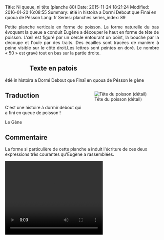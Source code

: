 Title: Ni queue, ni tête (planche 80)
Date: 2015-11-24 18:21:24
Modified: 2016-01-20 16:08:55
Summary: étié in histoira a Dormi Debout que Finaï en quoua de Pésson
Lang: fr
Series: planches
series_index: 89

<p style="text-align:justify;">Petite planche verticale en forme de
poisson. La forme naturelle du bas évoquant la queue a conduit Eugène
a découper le haut en forme de tête de poisson. L'œil est figuré par
un cercle entourant un point, la bouche par la découpe et l'ouïe par
des traits. Des écailles sont tracées de manière à peine visible sur
le côté droit.Les lettres sont peintes en doré. Le nombre « 50 » est
gravé tout en bas sur la partie droite.</p>

<figure class="image-block" style="float: left;">
  <img alt="" src="{static}/images/planche_80.png">
  <figcaption style="max-width: 182px"></figcaption>
</figure>

## Texte en patois

étié in histoira a Dormi Debout que Finaï en quoua de Pésson le gène

<figure class="image-block" style="float: right;">
  <img alt="Tête du poisson (détail)" src="{static}/images/planche_80_detail_de_la_tete-2.png">
  <figcaption style="max-width: 230px">Tête du poisson (détail)</figcaption>
</figure>

## Traduction

C'est une histoire à dormir debout qui a fini en queue de poisson !

Le Gène

## Commentaire

La forme si particulière de cette planche a induit l'écriture de ces
deux expressions très courantes qu'Eugène a rassemblées.

<video width="320" height="240" controls>
  <source src="https://d1njpgd0ygatdn.cloudfront.net/video_80.mp4" type="video/mp4">
</video>

